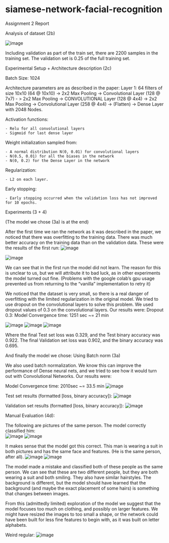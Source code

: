 # siamese-network-facial-recognition
Assignment 2 Report

Analysis of dataset (2b)

![image](https://github.com/magdazaiza/siamese-network-facial-recognition1/assets/96849106/4f930451-5361-4c01-8ac2-ed3c9eccaca7)



Including validation as part of the train set, there are 2200 samples in the training set.
The validation set is 0.25 of the full training set.

Experimental Setup + Architecture description (2c)

Batch Size: 1024

Architecture parameters are as described in the paper:
Layer 1: 64 filters of size 10x10 (64 @ 10x10) -> 2x2 Max Pooling -> Convolutional Layer (128 @ 7x7) - > 2x2 Max Pooling -> CONVOLUTIONAL Layer (128 @ 4x4) -> 2x2 Max Pooling -> Convolutional Layer (258 @ 4x4) -> (Flatten) -> Dense Layer with 2048 Nodes.

Activation functions:

	- Relu for all convolutional layers
	- Sigmoid for last dense layer

Weight initialization sampled from:

	- A normal distribution N(0, 0.01) for convolutional layers
	- N(0.5, 0.01) for all the biases in the network
	- N(0, 0.2) for the Dense Layer in the network

Regularization:

	- L2 on each layer.
Early stopping:

	- Early stopping occurred when the validation loss has not improved for 10 epochs.



Experiments (3 + 4)

(The model we chose (3a) is at the end)

After the first time we ran the network as it was described in the paper, we noticed that there was overfitting to the training data. There was much better accuracy on the training data than on the validation data. These were the results of the first run: 
![image](https://github.com/magdazaiza/siamese-network-facial-recognition1/assets/96849106/14c42473-fa0d-459d-88c7-2144f83b9dbd)

 
 ![image](https://github.com/magdazaiza/siamese-network-facial-recognition1/assets/96849106/35655a3f-1fc4-4c93-9095-633977d5a9bb)

We can see that in the first run the model did not learn. The reason for this is unclear to us, but we will attribute it to bad luck, as in other experiments the model turned out fine. (Problems with the google colab’s gpu usage prevented us from returning to the “vanilla” implementation to retry it)

We noticed that the dataset is very small, so there is a real danger of overfitting with the limited regularization in the original model. We tried to use dropout on the convolutional layers to solve this problem. We used dropout values of 0.3 on the convolutional layers. Our results were:
Dropout 0.3:
Model Convergence time: 1251 sec  ~= 21 min

![image](https://github.com/magdazaiza/siamese-network-facial-recognition1/assets/96849106/8ccaa5fc-d98c-4d6f-bc90-fb94254aa243)
![image](https://github.com/magdazaiza/siamese-network-facial-recognition1/assets/96849106/924e7fef-5e91-4ac4-93fb-5b9247e69e3d)
![image](https://github.com/magdazaiza/siamese-network-facial-recognition1/assets/96849106/0452050c-aa9a-416a-86c1-fc0fa1b1974a)

 
Where the final Test set loss was 0.329, and the Test binary accuracy was 0.922. 
The final Validation set loss was 0.902, and the binary accuracy was 0.695.



And finally the model we chose: Using Batch norm (3a)

We also used batch normalization. We know this can improve the performance of Dense neural nets, and we tried to see how it would turn out with Convolutional Networks. Our results were:

Model Convergence time: 2010sec ~= 33.5 min
![image](https://github.com/magdazaiza/siamese-network-facial-recognition1/assets/96849106/186a3886-02ad-4273-b541-332075b4219a)

Test set results (formatted [loss, binary accuracy]):  ![image](https://github.com/magdazaiza/siamese-network-facial-recognition1/assets/96849106/5e4e1e64-d52c-4d67-880b-13d62eb64801)

Validation set results (formatted [loss, binary accuracy]): ![image](https://github.com/magdazaiza/siamese-network-facial-recognition1/assets/96849106/b1c6933c-7e02-4939-a0dd-6911fce7b586)
 




Manual Evaluation (4d):

The following are pictures of the same person. The model correctly classified him:  
![image](https://github.com/magdazaiza/siamese-network-facial-recognition1/assets/96849106/9c6b7779-9b89-4008-9963-b225ec1f4bb5)
![image](https://github.com/magdazaiza/siamese-network-facial-recognition1/assets/96849106/9616961f-03ef-411d-99ea-2c9c56f4a560)

It makes sense that the model got this correct. This man is wearing a suit in both pictures and has the same face and features. (He is the same person, after all).
![image](https://github.com/magdazaiza/siamese-network-facial-recognition1/assets/96849106/98c8ef7a-95c7-4093-bac1-382ceb8afad9)
![image](https://github.com/magdazaiza/siamese-network-facial-recognition1/assets/96849106/b67fbdaf-ea65-42f3-846b-eb275e415e3e)


  

The model made a mistake and classified both of these people as the same person.
We can see that these are two different people, but they are both wearing a suit and both smiling. They also have similar hairstyles. The background is different, but the model should have learned that the background (and maybe the exact placement of some hairs) is something that changes between images.

From this (admittedly limited) exploration of the model we suggest that the model focuses too much on clothing, and possibly on larger features. We might have resized the images to too small a shape, or the network could have been built for less fine features to begin with, as it was built on letter alphabets.









Weird regular: 
 ![image](https://github.com/magdazaiza/siamese-network-facial-recognition1/assets/96849106/55493332-632c-472e-a293-c12f2b4d437b)



